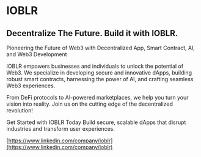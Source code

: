# IOBLR
## Decentralize The Future. Build it with IOBLR.

Pioneering the Future of Web3 with Decentralized App, Smart Contract, AI, and Web3 Development

IOBLR empowers businesses and individuals to unlock the potential of Web3. We specialize in developing secure and innovative dApps, building robust smart contracts, harnessing the power of AI, and crafting seamless Web3 experiences.

From DeFi protocols to AI-powered marketplaces, we help you turn your vision into reality. Join us on the cutting edge of the decentralized revolution!

Get Started with IOBLR Today
Build secure, scalable dApps that disrupt industries and transform user experiences.

[https://www.linkedin.com/company/ioblr](https://www.linkedin.com/company/ioblr)
